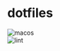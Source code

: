 # dotfiles
![macos](https://github.com/junffy/dotfiles/workflows/macos/badge.svg)
<br>
![lint](https://github.com/junffy/dotfiles/workflows/lint/badge.svg)


